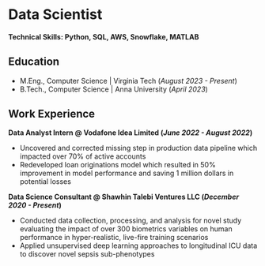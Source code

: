 # Data Scientist

#### Technical Skills: Python, SQL, AWS, Snowflake, MATLAB

## Education							       		
-	M.Eng., Computer Science | Virginia Tech  (_August 2023 - Present_)	 			        		
- B.Tech., Computer Science | Anna University  (_April 2023_)

## Work Experience
**Data Analyst Intern @ Vodafone Idea Limited (_June 2022 - August 2022_)**
- Uncovered and corrected missing step in production data pipeline which impacted over 70% of active accounts
- Redeveloped loan originations model which resulted in 50% improvement in model performance and saving 1 million dollars in potential losses

**Data Science Consultant @ Shawhin Talebi Ventures LLC (_December 2020 - Present_)**
- Conducted data collection, processing, and analysis for novel study evaluating the impact of over 300 biometrics variables on human performance in hyper-realistic, live-fire training scenarios
- Applied unsupervised deep learning approaches to longitudinal ICU data to discover novel sepsis sub-phenotypes
